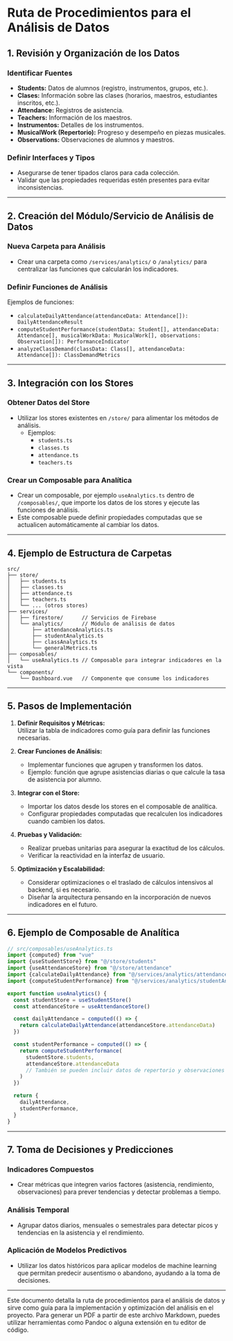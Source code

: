 # Ruta de Procedimientos para el Análisis de Datos

## 1. Revisión y Organización de los Datos

### Identificar Fuentes

- **Students:** Datos de alumnos (registro, instrumentos, grupos, etc.).
- **Clases:** Información sobre las clases (horarios, maestros, estudiantes inscritos, etc.).
- **Attendance:** Registros de asistencia.
- **Teachers:** Información de los maestros.
- **Instrumentos:** Detalles de los instrumentos.
- **MusicalWork (Repertorio):** Progreso y desempeño en piezas musicales.
- **Observations:** Observaciones de alumnos y maestros.

### Definir Interfaces y Tipos

- Asegurarse de tener tipados claros para cada colección.
- Validar que las propiedades requeridas estén presentes para evitar inconsistencias.

---

## 2. Creación del Módulo/Servicio de Análisis de Datos

### Nueva Carpeta para Análisis

- Crear una carpeta como `/services/analytics/` o `/analytics/` para centralizar las funciones que calcularán los indicadores.

### Definir Funciones de Análisis

Ejemplos de funciones:

- `calculateDailyAttendance(attendanceData: Attendance[]): DailyAttendanceResult`
- `computeStudentPerformance(studentData: Student[], attendanceData: Attendance[], musicalWorkData: MusicalWork[], observations: Observation[]): PerformanceIndicator`
- `analyzeClassDemand(classData: Class[], attendanceData: Attendance[]): ClassDemandMetrics`

---

## 3. Integración con los Stores

### Obtener Datos del Store

- Utilizar los stores existentes en `/store/` para alimentar los métodos de análisis.
  - Ejemplos:
    - `students.ts`
    - `classes.ts`
    - `attendance.ts`
    - `teachers.ts`

### Crear un Composable para Analítica

- Crear un composable, por ejemplo `useAnalytics.ts` dentro de `/composables/`, que importe los datos de los stores y ejecute las funciones de análisis.
- Este composable puede definir propiedades computadas que se actualicen automáticamente al cambiar los datos.

---

## 4. Ejemplo de Estructura de Carpetas

```
src/
├── store/
│   ├── students.ts
│   ├── classes.ts
│   ├── attendance.ts
│   ├── teachers.ts
│   └── ... (otros stores)
├── services/
│   ├── firestore/      // Servicios de Firebase
│   └── analytics/      // Módulo de análisis de datos
│       ├── attendanceAnalytics.ts
│       ├── studentAnalytics.ts
│       ├── classAnalytics.ts
│       └── generalMetrics.ts
├── composables/
│   └── useAnalytics.ts // Composable para integrar indicadores en la vista
└── components/
    └── Dashboard.vue   // Componente que consume los indicadores
```

---

## 5. Pasos de Implementación

1. **Definir Requisitos y Métricas:**  
   Utilizar la tabla de indicadores como guía para definir las funciones necesarias.

2. **Crear Funciones de Análisis:**
   - Implementar funciones que agrupen y transformen los datos.
   - Ejemplo: función que agrupe asistencias diarias o que calcule la tasa de asistencia por alumno.

3. **Integrar con el Store:**
   - Importar los datos desde los stores en el composable de analítica.
   - Configurar propiedades computadas que recalculen los indicadores cuando cambien los datos.

4. **Pruebas y Validación:**
   - Realizar pruebas unitarias para asegurar la exactitud de los cálculos.
   - Verificar la reactividad en la interfaz de usuario.

5. **Optimización y Escalabilidad:**
   - Considerar optimizaciones o el traslado de cálculos intensivos al backend, si es necesario.
   - Diseñar la arquitectura pensando en la incorporación de nuevos indicadores en el futuro.

---

## 6. Ejemplo de Composable de Analítica

```typescript
// src/composables/useAnalytics.ts
import {computed} from "vue"
import {useStudentStore} from "@/store/students"
import {useAttendanceStore} from "@/store/attendance"
import {calculateDailyAttendance} from "@/services/analytics/attendanceAnalytics"
import {computeStudentPerformance} from "@/services/analytics/studentAnalytics"

export function useAnalytics() {
  const studentStore = useStudentStore()
  const attendanceStore = useAttendanceStore()

  const dailyAttendance = computed(() => {
    return calculateDailyAttendance(attendanceStore.attendanceData)
  })

  const studentPerformance = computed(() => {
    return computeStudentPerformance(
      studentStore.students,
      attendanceStore.attendanceData
      // También se pueden incluir datos de repertorio y observaciones
    )
  })

  return {
    dailyAttendance,
    studentPerformance,
  }
}
```

---

## 7. Toma de Decisiones y Predicciones

### Indicadores Compuestos

- Crear métricas que integren varios factores (asistencia, rendimiento, observaciones) para prever tendencias y detectar problemas a tiempo.

### Análisis Temporal

- Agrupar datos diarios, mensuales o semestrales para detectar picos y tendencias en la asistencia y el rendimiento.

### Aplicación de Modelos Predictivos

- Utilizar los datos históricos para aplicar modelos de machine learning que permitan predecir ausentismo o abandono, ayudando a la toma de decisiones.

---

Este documento detalla la ruta de procedimientos para el análisis de datos y sirve como guía para la implementación y optimización del análisis en el proyecto. Para generar un PDF a partir de este archivo Markdown, puedes utilizar herramientas como Pandoc o alguna extensión en tu editor de código.
